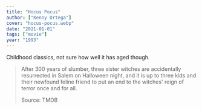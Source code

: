 ```yaml
---
title: "Hocus Pocus"
author: ["Kenny Ortega"]
cover: "hocus-pocus.webp"
date: "2021-01-01"
tags: ["movie"]
year: "1993"
---
```


Childhood classics, not sure how well it has aged though.

> After 300 years of slumber, three sister witches are accidentally resurrected in Salem on Halloween night, and it is up to three kids and their newfound feline friend to put an end to the witches' reign of terror once and for all.
>
> Source: TMDB
